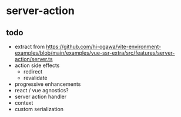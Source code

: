# server-action

## todo

- extract from https://github.com/hi-ogawa/vite-environment-examples/blob/main/examples/vue-ssr-extra/src/features/server-action/server.ts
- action side effects
  - redirect
  - revalidate
- progressive enhancements
- react / vue agnostics?
- server action handler
- context
- custom serialization
